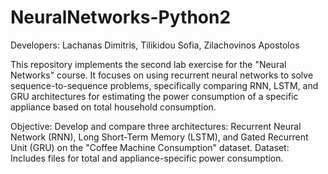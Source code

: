 # NeuralNetworks-Python2
Developers: Lachanas Dimitris, Tilikidou Sofia, Zilachovinos Apostolos

This repository implements the second lab exercise for the "Neural Networks" course. It focuses on using recurrent neural networks to solve sequence-to-sequence problems, specifically comparing RNN, LSTM, and GRU architectures for estimating the power consumption of a specific appliance based on total household consumption.

Objective: Develop and compare three architectures: Recurrent Neural Network (RNN), Long Short-Term Memory (LSTM), and Gated Recurrent Unit (GRU) on the "Coffee Machine Consumption" dataset.
Dataset: Includes files for total and appliance-specific power consumption.
